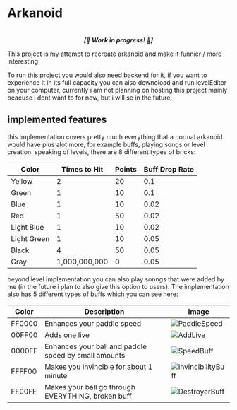 # Arkanoid

<p align='center'>
<br>
<i><b>[🚧 Work in progress! 🚧]</b></i>
</p>

This project is my attempt to recreate arkanoid and make it funnier / more interesting.

To run this project you would also need backend for it, if you want to experience it in its full capacity you can also downoload and run levelEditor on your computer, currently i am not planning on hosting this project mainly beacuse i dont want to for now, but i will se in the future.

## implemented features

this implementation covers pretty much everything that a normal arkanoid would have plus alot more, for example buffs, playing songs or level creation. speaking of levels, there are 8 different types of bricks:

| Color       | Times to Hit  | Points | Buff Drop Rate |
| ----------- | ------------- | ------ | -------------- |
| Yellow      | 2             | 20     | 0.1            |
| Green       | 1             | 10     | 0.1            |
| Blue        | 1             | 10     | 0.02           |
| Red         | 1             | 50     | 0.02           |
| Light Blue  | 1             | 10     | 0.02           |
| Light Green | 1             | 10     | 0.05           |
| Black       | 4             | 50     | 0.05           |
| Gray        | 1,000,000,000 | 0      | 0.05           |

beyond level implementation you can also play sonngs that were added by me (in the future i plan to also give this option to users). The implementation also has 5 different types of buffs which you can see here:

| Color  | Description                                          | Image                                                                                                                                        |
| ------ | ---------------------------------------------------- | -------------------------------------------------------------------------------------------------------------------------------------------- |
| FF0000 | Enhances your paddle speed                           | ![PaddleSpeed](https://upload.wikimedia.org/wikipedia/commons/thumb/6/65/No-Image-Placeholder.svg/1665px-No-Image-Placeholder.svg.png)       |
| 00FF00 | Adds one live                                        | ![AddLive](https://upload.wikimedia.org/wikipedia/commons/thumb/6/65/No-Image-Placeholder.svg/1665px-No-Image-Placeholder.svg.png)           |
| 0000FF | Enhances your ball and paddle speed by small amounts | ![SpeedBuff](https://upload.wikimedia.org/wikipedia/commons/thumb/6/65/No-Image-Placeholder.svg/1665px-No-Image-Placeholder.svg.png)         |
| FFFF00 | Makes you invincible for about 1 minute              | ![InvincibilityBuff](https://upload.wikimedia.org/wikipedia/commons/thumb/6/65/No-Image-Placeholder.svg/1665px-No-Image-Placeholder.svg.png) |
| FF00FF | Makes your ball go through EVERYTHING, broken buff   | ![DestroyerBuff](https://upload.wikimedia.org/wikipedia/commons/thumb/6/65/No-Image-Placeholder.svg/1665px-No-Image-Placeholder.svg.png)     |
